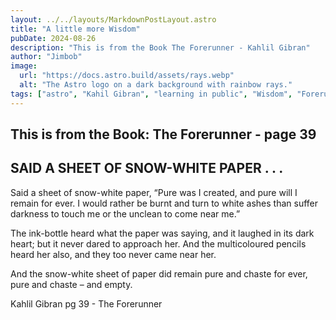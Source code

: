 ```yaml
---
layout: ../../layouts/MarkdownPostLayout.astro
title: "A little more Wisdom"
pubDate: 2024-08-26
description: "This is from the Book The Forerunner - Kahlil Gibran"
author: "Jimbob"
image:
  url: "https://docs.astro.build/assets/rays.webp"
  alt: "The Astro logo on a dark background with rainbow rays."
tags: ["astro", "Kahil Gibran", "learning in public", "Wisdom", "Forerunner"]
---
```


## This is from the Book: The Forerunner - page 39

## SAID A SHEET OF SNOW-WHITE PAPER . . .

Said a sheet of snow-white paper, “Pure was I created, and pure will I remain for ever. I would rather be burnt and turn to white ashes than suffer darkness to touch me or the unclean to come near me.”

The ink-bottle heard what the paper was saying, and it laughed in its dark heart; but it never dared to approach her. And the multicoloured pencils heard her also, and they too never came near her.

And the snow-white sheet of paper did remain pure and chaste for ever, pure and chaste – and empty.

Kahlil Gibran pg 39 - The Forerunner
